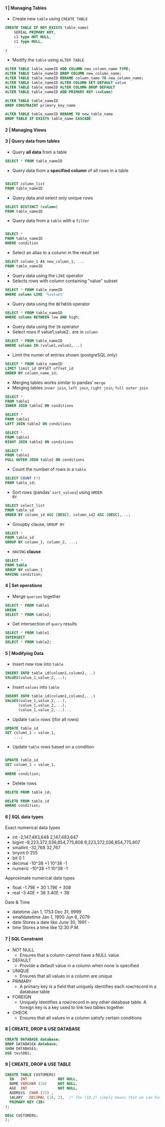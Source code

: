 
#### 1 | Managing Tables

- Create new <code>table</code> using <code>CREATE TABLE</code>

```SQL
CREATE TABLE IF NOT EXISTS table_name(
    SERIAL PRIMARY KEY,
    c1 type NOT NULL,
    c1 type NULL,
    ...
)
```

- Modify the <code>table</code> using <code>ALTER TABLE</code>

```sql
ALTER TABLE table_nameID ADD COLUMN new_column_name TYPE;
ALTER TABLE table_nameID DROP COLUMN new_column_name;
ALTER TABLE table_nameID RENAME column_name TO new_column_name;
ALTER TABLE table_nameID ALTER COLUMN SET DEFAULT value
ALTER TABLE table_nameID ALTER COLUMN DROP DEFAULT
ALTER TABLE table_nameID ADD PRIMARY KEY (column)

ALTER TABLE table_nameID
DROP CONSTRAINT primary_key_name

ALTER TABLE table_nameID RENAME TO new_table_name
DROP TABLE IF EXISTS table_name CASCADE

```

#### 2 | Managing Views

#### 3 | Query data from tables

- Query **all data** from a table

```sql
SELECT * FROM table_nameID
```

- Query data from a **specified column** of all rows in a table

```sql

SELECT column_list 
FROM table_nameID

```

- Query data and select only unique rows

```sql
SELECT DISTINCT (column)
FROM table_nameID
```

- Query data from a <code>table</code> with a <code>filter</code>

```sql

SELECT *
FROM table_nameID
WHERE condition

```

- Select an alias to a column in the result set

```sql
SELECT column_1 AS new_column_1, ...
FROM table_nameID
```

- Query data using the <code>LIKE</code> operator
- Selects rows with column containing "value" subset

```sql
SELECT * FROM table_nameID
WHERE column LIKE '%value%'
```

- Query data using the <code>BETWEEN</code> operator

```sql
SELECT * FROM table_nameID
WHERE column BETWEEN low AND high;
```

- Query data using the <code>IN</code> operator
- Select rows if value1,value2.. are in <code>column</code>

```sql
SELECT * FROM table_nameID
WHERE column IN (value1,value2,...)
```

- Limit the numer of entries shown (postgreSQL only)

```sql
SELECT * FROM table_nameID
LIMIT limit_id OFFSET offset_id
ORDER BY column_name_id;
```

- Merging tables works similar to pandas' <code>merge</code> 
- Merging tables <code>inner join</code>, <code>left join</code>, <code>right join</code>, <code>full outer join</code>

```sql
SELECT * 
FROM table1
INNER JOIN table2 ON conditions
```

```sql
SELECT * 
FROM table1
LEFT JOIN table2 ON conditions
```

```sql
SELECT * 
FROM table1
RIGHT JOIN table2 ON conditions
```

```sql
SELECT * 
FROM table1
FULL OUTER JOIN table2 ON conditions
```

- Count the number of rows in a <code>table</code>

```sql
SELECT COUNT (*)
FROM table_id;
```

- Sort rows (pandas' <code>sort_values</code>) using <code>ORDER BY</code>

```sql
SELECT select_list
FROM table_id
ORDER BY column_id ASC [DESC], column_id2 ASC [DESC],...;
```

- Groupby clause, <code>GROUP BY</code>

```sql
SELECT *
FROM table_id
GROUP BY column_1, column_2, ...;
```

- <code>HAVING</code> **clause**

```sql
SELECT *
FROM table
GROUP BY column_1
HAVING condition;
```

#### 4 | Set operations

- Merge <code>queries</code> together 

```sql
SELECT * FROM table1
UNION
SELECT * FROM table2;
```

- Get intersection of <code>query</code> results

```sql
SELECT * FROM table1
INTERSECT
SELECT * FROM table2;
```

#### 5 | Modifying Data

- Insert new row into <code>table</code>

```sql
INSERT INTO table_id(column1,column2,...)
VALUES(value_1,value_2,...);
```

- Insert <code>values</code> into <code>table</code>

```sql
INSERT INTO table_id(column1,column2,...)
VALUES(value_1,value_2,...),
      (value_1,value_2,...),
      (value_1,value_2,...)...
```

- Update <code>table</code> rows ()for all rows)

```sql
UPDATE table_id
SET column_1 = value_1,
    ...;
```

- Update <code>table</code> rows based on a condition 

```sql

UPDATE table_id
SET column_1 = value_1,
    ...
WHERE condition;

```

- Delete rows 

```sql
DELETE FROM table_id;

DELETE FROM table_id    
WHERE condition;
```

#### 6 | SQL data types

Exact numerical data types

- int	-2,147,483,648	2,147,483,647
- bigint	-9,223,372,036,854,775,808	9,223,372,036,854,775,807
- smallint	-32,768	32,767
- tinyint	0	255
- bit	0	1
- decimal	-10^38 +1	10^38 -1
- numeric	-10^38 +1	10^38 -1

Approximate numerical data types

- float	-1.79E + 30	1.79E + 308
- real	-3.40E + 38	3.40E + 38

Date & Time

- datetime	Jan 1, 1753	Dec 31, 9999
- smalldatetime	Jan 1, 1900	Jun 6, 2079
- date	Stores a date like June 30, 1991	-
- time	Stores a time like 12:30 P.M.	

#### 7 | SQL Constraint 

- NOT NULL
    - Ensures that a column cannot have a NULL value
- DEFAULT
    - Provide a default value in a column when none is specified
- UNIQUE 
    - Ensures that all values in a column are unique 
- PRIMARY 
    - A primary key is a field that uniquely identifies each row/record in a database table
- FOREIGN 
    - Uniquely identifies a row/record in any other database table. A foreign key is a key used to link two tables together
- CHECK
    - Ensures that all values in a column satisfy certain conditions   

#### 8 | CREATE, DROP & USE DATABASE

```sql
CREATE DATABASE database;
DROP DATABASEA database;
SHOW DATABASES;
USE testDB1; 
```

#### 9 | CREATE, DROP & USE TABLE

```sql
CREATE TABLE CUSTOMERS(
  ID   INT              NOT NULL,
  NAME VARCHAR (20)     NOT NULL,
  AGE  INT              NOT NULL,
  ADDRESS  CHAR (25) ,
  SALARY   DECIMAL (18, 2),  /* The (18,2) simply means that we can have 18 digits with 2 of them after decimal point*/
  PRIMARY KEY (ID)
);

DESC CUSTOMERS;
);
```
